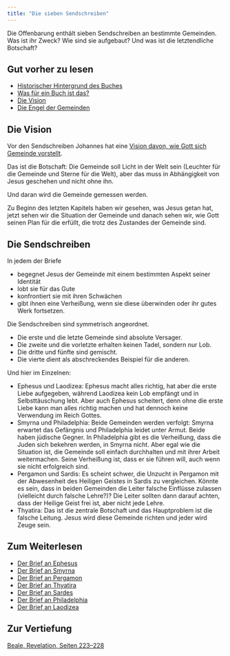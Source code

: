 ```yaml
---
title: "Die sieben Sendschreiben"
---
```


Die Offenbarung enthält sieben Sendschreiben an bestimmte Gemeinden. Was ist ihr Zweck? Wie sind sie aufgebaut? Und was ist die letztendliche Botschaft?

## Gut vorher zu lesen

<a name="8d05"></a>
- [Historischer Hintergrund des Buches](../../../../background/history/expl/pax-romana-key-to-understand-the-book-of-revelation)
- [Was für ein Buch ist das?](../../../../background/literature/expl/the-book-of-revelation-how-to-read-it)
- [Die Vision](../../../../content/letters/expl/the-vision)
- [Die Engel der Gemeinden](../../../../content/letters/expl/the-angel-of-the-churches)

## Die Vision

<a name="216d"></a>
Vor den Sendschreiben Johannes hat eine [Vision davon, wie Gott sich Gemeinde vorstellt](../../../../content/letters/expl/the-vision).

Das ist die Botschaft: Die Gemeinde soll Licht in der Welt sein (Leuchter für die Gemeinde und Sterne für die Welt), aber das muss in Abhängigkeit von Jesus geschehen und nicht ohne ihn.

Und daran wird die Gemeinde gemessen werden.

Zu Beginn des letzten Kapitels haben wir gesehen, was Jesus getan hat, jetzt sehen wir die Situation der Gemeinde und danach sehen wir, wie Gott seinen Plan für die erfüllt, die trotz des Zustandes der Gemeinde sind.

## Die Sendschreiben

<a name="d28f"></a>
In jedem der Briefe

- begegnet Jesus der Gemeinde mit einem bestimmten Aspekt seiner Identität
- lobt sie für das Gute
- konfrontiert sie mit ihren Schwächen
- gibt ihnen eine Verheißung, wenn sie diese überwinden oder ihr gutes Werk fortsetzen.

Die Sendschreiben sind symmetrisch angeordnet.

- Die erste und die letzte Gemeinde sind absolute Versager.
- Die zweite und die vorletzte erhalten keinen Tadel, sondern nur Lob.
- Die dritte und fünfte sind gemischt.
- Die vierte dient als abschreckendes Beispiel für die anderen.

Und hier im Einzelnen:

- Ephesus und Laodizea: Ephesus macht alles richtig, hat aber die erste Liebe aufgegeben, während Laodizea kein Lob empfängt und in Selbsttäuschung lebt. Aber auch Ephesus scheitert, denn ohne die erste Liebe kann man alles richtig machen und hat dennoch keine Verwendung im Reich Gottes.
- Smyrna und Philadelphia: Beide Gemeinden werden verfolgt: Smyrna erwartet das Gefängnis und Philadelphia leidet unter Armut. Beide haben jüdische Gegner. In Philadelphia gibt es die Verheißung, dass die Juden sich bekehren werden, in Smyrna nicht. Aber egal wie die Situation ist, die Gemeinde soll einfach durchhalten und mit ihrer Arbeit weitermachen. Seine Verheißung ist, dass er sie führen will, auch wenn sie nicht erfolgreich sind.
- Pergamon und Sardis: Es scheint schwer, die Unzucht in Pergamon mit der Abwesenheit des Heiligen Geistes in Sardis zu vergleichen. Könnte es sein, dass in beiden Gemeinden die Leiter falsche Einflüsse zulassen (vielleicht durch falsche Lehre?)? Die Leiter sollten dann darauf achten, dass der Heilige Geist frei ist, aber nicht jede Lehre.
- Thyatira: Das ist die zentrale Botschaft und das Hauptproblem ist die falsche Leitung. Jesus wird diese Gemeinde richten und jeder wird Zeuge sein.

## Zum Weiterlesen

<a name="7efd"></a>
- [Der Brief an Ephesus](../../../../content/letters/expl/details/the-letter-to-the-church-in-ephesus)
- [Der Brief an Smyrna](../../../../content/letters/expl/details/the-letter-to-the-church-in-smyrna)
- [Der Brief an Pergamon](../../../../content/letters/expl/details/the-letter-to-the-church-in-pergamon)
- [Der Brief an Thyatira](../../../../content/letters/expl/details/the-letter-to-the-church-in-thyatira)
- [Der Brief an Sardes](../../../../content/letters/expl/details/the-letter-to-the-church-in-sardis)
- [Der Brief an Philadelphia](../../../../content/letters/expl/details/the-letter-to-the-church-in-philadelphia)
- [Der Brief an Laodizea](../../../../content/letters/expl/details/the-letter-to-the-church-in-laodicea)

## Zur Vertiefung

[Beale, Revelation, Seiten 223–228](../../../../about/ressources/index.html#aune_rev)


